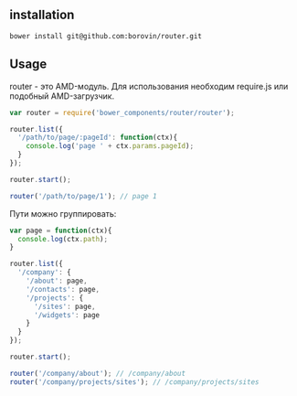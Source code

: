 installation
------------

```
bower install git@github.com:borovin/router.git
```

Usage
-----

router - это AMD-модуль. Для использования необходим require.js или подобный AMD-загрузчик.

```javascript
var router = require('bower_components/router/router');

router.list({
  '/path/to/page/:pageId': function(ctx){
    console.log('page ' + ctx.params.pageId);
  }
});

router.start();

router('/path/to/page/1'); // page 1
```

Пути можно группировать:

```javascript
var page = function(ctx){
  console.log(ctx.path);
}

router.list({
  '/company': {
    '/about': page,
    '/contacts': page,
    '/projects': {
      '/sites': page,
      '/widgets': page
    }
  }
});

router.start();

router('/company/about'); // /company/about
router('/company/projects/sites'); // /company/projects/sites
```

